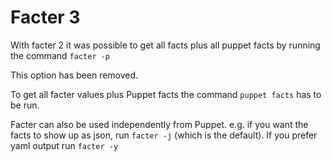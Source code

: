 # Facter 3

With facter 2 it was possible to get all facts plus all puppet facts by running the command ```facter -p```

This option has been removed.

To get all facter values plus Puppet facts the command ```puppet facts``` has to be run.

Facter can also be used independently from Puppet. e.g. if you want the facts to show up as json, run ```facter -j``` (which is the default).
If you prefer yaml output run ```facter -y```

